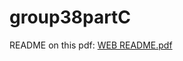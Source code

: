 # group38partC
README on this pdf:
[WEB README.pdf](https://github.com/sapiravi/group38partC/files/14967431/WEB.README.pdf)
